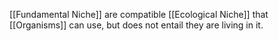 [[Fundamental Niche]] are compatible [[Ecological Niche]] that [[Organisms]] can use, but does not entail they are living in it.